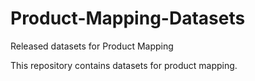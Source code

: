# Product-Mapping-Datasets
Released datasets for Product Mapping

This repository contains datasets for product mapping.

